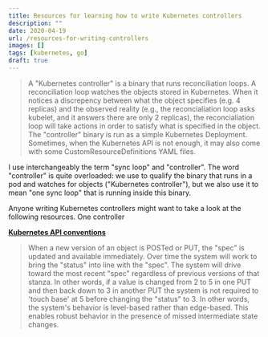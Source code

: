 ```yaml
---
title: Resources for learning how to write Kubernetes controllers
description: ""
date: 2020-04-19
url: /resources-for-writing-controllers
images: []
tags: [kubernetes, go]
draft: true
---
```


> A "Kubernetes controller" is a binary that runs reconciliation loops. A
> reconciliation loop watches the objects stored in Kubernetes. When it
> notices a discrepency between what the object specifies (e.g. 4 replicas)
> and the observed reality (e.g., the reconcialiation loop asks kubelet,
> and it answers there are only 2 replicas), the reconcialiation loop will
> take actions in order to satisfy what is specified in the object. The
> "controller" binary is run as a simple Kubernetes Deployment. Sometimes,
> when the Kubernetes API is not enough, it may also come with some
> CustomResourceDefinitions YAML files.

I use interchangeably the term "sync loop" and "controller". The word
"controller" is quite overloaded: we use to qualify the binary that runs in
a pod and watches for objects ("Kubernetes controller"), but we also use it
to mean "one sync loop" that is running inside this binary.

Anyone writing Kubernetes controllers might want to take a look at the
following resources.
One controller

**[Kubernetes API conventions](https://github.com/kubernetes/community/blob/master/contributors/devel/sig-architecture/api-conventions.md)**

> When a new version of an object is POSTed or PUT, the "spec" is updated
> and available immediately. Over time the system will work to bring the
> "status" into line with the "spec". The system will drive toward the most
> recent "spec" regardless of previous versions of that stanza. In other
> words, if a value is changed from 2 to 5 in one PUT and then back down to
> 3 in another PUT the system is not required to 'touch base' at 5 before
> changing the "status" to 3. In other words, the system's behavior is
> level-based rather than edge-based. This enables robust behavior in the
> presence of missed intermediate state changes.




<script src="https://utteranc.es/client.js"
        repo="maelvls/maelvls.github.io"
        issue-term="pathname"
        label="💬"
        theme="github-light"
        crossorigin="anonymous"
        async>
</script>
